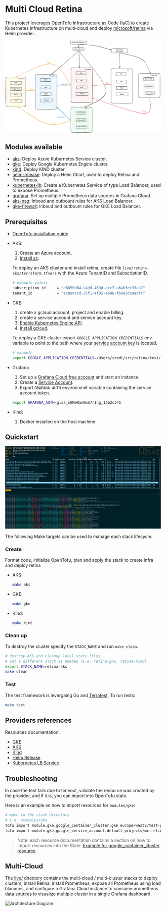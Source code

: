 # Multi Cloud Retina

This project leverages [OpenTofu](https://opentofu.org/docs/intro/) Infrastructure as Code (IaC) to create Kubernetes infrastructure on multi-cloud and deploy [microsoft/retina](https://github.com/microsoft/retina) via Helm provider.

![Architecture Diagram](./diagrams/diagram.svg)

## Modules available

* [aks](./modules/aks/): Deploy Azure Kubernetes Service cluster.
* [gke](./modules/gke/): Deploy Google Kubernetes Engine cluster.
* [kind](./modules/kind/): Deploy KIND cluster.
* [helm-release](./modules/helm-release/): Deploy a Helm Chart, used to deploy Retina and Prometheus.
* [kubernetes-lb](./modules/kubernetes-lb/): Create a Kubernetes Service of type Load Balancer, used to expose Prometheus.
* [grafana](./modules/grafana/): Set up multiple Prometheus data sources in Grafana Cloud.
* [aks-nsg](./modules/aks-nsg/): Inboud and outbount rules for AKS Load Balancer.
* [gke-firewall](./modules/gke-firewall/): Inboud and outbount rules for GKE Load Balancer.

## Prerequisites

* [OpenTofu installation guide](https://opentofu.org/docs/intro/install/)

* AKS:

    1. Create an Azure account.
    2. [Install az](https://learn.microsoft.com/en-us/cli/azure/install-azure-cli).

    To deploy an AKS cluster and install retina, create file `live/retina-aks/terraform.tfvars` with the Azure TenantID and SubscriptionID.

    ```sh
    # example values
    subscription_id     = "d6050d84-e4dd-463d-afc7-a6ab3dc33ab7"
    tenant_id           = "ac8a4ccd-35f1-4f95-a688-f68e3d89adfc"
    ```

* GKE:

    1. create a gcloud account, project and enable billing.
    2. create a service account and service account key.
    3. [Enable Kubernetes Engine API](https://console.developers.google.com/apis/api/container.googleapis.com/overview?project=mc-retina).
    4. [Install gcloud](https://cloud.google.com/sdk/docs/install).

    To deploy a GKE cluster export `GOOGLE_APPLICATION_CREDENTIALS` env variable to point to the path where your [service account key](https://cloud.google.com/iam/docs/keys-create-delete) is located.

    ```sh
    # example
    export GOOGLE_APPLICATION_CREDENTIALS=/Users/srodi/src/retina/test/multicloud/live/retina-gke/service-key.json
    ```

* Grafana

    1. Set up a [Grafana Cloud free account](https://grafana.com/pricing/) and start an instance.
    2. Create a [Service Account](https://grafana.com/docs/grafana/latest/administration/service-accounts/#create-a-service-account-in-grafana).
    3. Export `GRAFANA_AUTH` environmnet variable containing the service account token.

    ```sh
    export GRAFANA_AUTH=glsa_s0MeRan0mS7r1ng_1ab2c345
    ```

* Kind:

    1. Docker installed on the host machine

## Quickstart

![Hubble on GKE v1 dataplane (no Cilium)](./diagrams/mc-gke-hubble.png)

The following Make targets can be used to manage each stack lifecycle.

### Create

Format code, initialize OpenTofu, plan and apply the stack to create infra and deploy retina

* AKS:

    ```sh
    make aks
    ```

* GKE:

    ```sh
    make gke
    ```

* Kind:

    ```sh
    make kind
    ```

### Clean up

To destroy the cluster specify the `STACK_NAME` and run `make clean`.

```sh
# destroy AKS and cleanup local state files
# set a different stack as needed (i.e. retina-gke, retina-kind)
export STACK_NAME=retina-aks
make clean
```

### Test

The test framework is levergaing Go and [Terratest](https://terratest.gruntwork.io/docs/). To run tests:

```sh
make test
```

## Providers references

Resources documentation:

* [GKE](https://registry.terraform.io/providers/hashicorp/google/latest/docs/resources/container_cluster)
* [AKS](https://registry.terraform.io/providers/hashicorp/azurerm/latest/docs/resources/kubernetes_cluster)
* [Kind](https://registry.terraform.io/providers/tehcyx/kind/latest/docs/resources/cluster)
* [Helm Release](https://registry.terraform.io/providers/hashicorp/helm/latest/docs/resources/release)
* [Kubernetes LB Service](https://registry.terraform.io/providers/hashicorp/kubernetes/latest/docs/resources/service)

## Troubleshooting

In case the test fails due to timeout, validate the resource was created by the provider, and if it is, you can import into OpenTofu state.

Here is an example on how to import resources for `modules/gke`:

```sh
# move to the stack directory
# i.e. examples/gke
tofu import module.gke.google_container_cluster.gke europe-west2/test-gke-cluster
tofu import module.gke.google_service_account.default projects/mc-retina/serviceAccounts/test-gke-service-account@mc-retina.iam.gserviceaccount.com
```

>Note: each resource documentation contains a section on how to import resources into the State. [Example for google_container_cluster resource](https://registry.terraform.io/providers/hashicorp/google/latest/docs/resources/container_cluster#import).

## Multi-Cloud

The [live/](./live/) directory contains the multi-cloud / multi-cluster stacks to deploy clusters, install Retina, install Prometheus, expose all Prometheus using load blanaces, and configure a Grafana Cloud instance to consume prometheus data sources to visualize multiple cluster in a single Grafana dashboard.

![Architecture Diagram](./diagrams/mc-diagram.svg)
